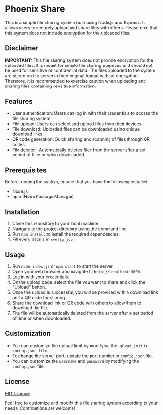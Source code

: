# Phoenix Share

This is a simple file sharing system built using Node.js and Express. It allows users to securely upload and share files with others. Please note that this system does not include encryption for the uploaded files.

## Disclaimer

**IMPORTANT:** This file sharing system does not provide encryption for the uploaded files. It is meant for simple file sharing purposes and should not be used for sensitive or confidential data. The files uploaded to the system are stored on the server in their original format without encryption. Therefore, it is recommended to exercise caution when uploading and sharing files containing sensitive information.

## Features

- User authentication: Users can log in with their credentials to access the file sharing system.
- File upload: Users can select and upload files from their devices.
- File download: Uploaded files can be downloaded using unique download links.
- QR code generation: Quick sharing and scanning of files through QR codes.
- File deletion: Automatically deletes files from the server after a set period of time or when downloaded.

## Prerequisites

Before running the system, ensure that you have the following installed:

- Node.js
- npm (Node Package Manager)

## Installation

1. Clone this repository to your local machine.
2. Navigate to the project directory using the command line.
3. Run `npm install` to install the required dependencies.
4. Fill every details in `config.json`
## Usage

1. Run `node index.js` or `npm start` to start the server.
2. Open your web browser and navigate to `http://localhost:3000`.
3. Log in with your credentials.
4. On the upload page, select the file you want to share and click the "Upload" button.
5. Once the upload is successful, you will be provided with a download link and a QR code for sharing.
6. Share the download link or QR code with others to allow them to download the file.
7. The file will be automatically deleted from the server after a set period of time or when downloaded.

## Customization

- You can customize the upload limit by modifying the `uploadLimit` in `config.json file`.
- To change the server port, update the port number in `config.json` file.
- You can customize the  `username` and `password` by modifying the `config.json` file.
## License

[MIT License](LICENSE)

Feel free to customize and modify this file sharing system according to your needs. Contributions are welcome!